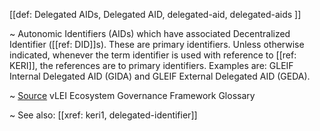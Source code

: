[[def: Delegated AIDs, Delegated AID, delegated-aid, delegated-aids ]]

~ Autonomic Identifiers (AIDs) which have associated Decentralized Identifier ([[ref: DID]]s). These are primary identifiers. Unless otherwise indicated, whenever the term identifier is used with reference to [[ref: KERI]], the references are to primary identifiers. Examples are: GLEIF Internal Delegated AID (GIDA) and GLEIF External Delegated AID (GEDA).

~ [Source](https://www.gleif.org/vlei/introducing-the-vlei-ecosystem-governance-framework/2023-12-15_vlei-egf-v2.0-glossary_v1.3_final.pdf) vLEI Ecosystem Governance Framework Glossary

~ See also: [[xref: keri1, delegated-identifier]]